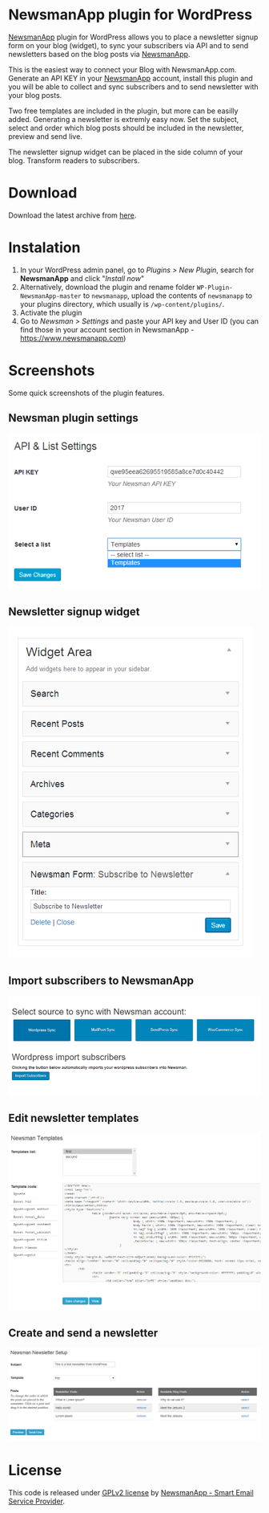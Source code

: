 # NewsmanApp plugin for WordPress
[NewsmanApp](https://www.newsmanapp.com) plugin for WordPress allows you to place a newsletter signup form on your blog (widget), to sync your subscribers via API and to send newsletters based on the blog posts via [NewsmanApp](https://www.newsmanapp.com).

This is the easiest way to connect your Blog with NewsmanApp.com. Generate an API KEY in your [NewsmanApp](https://www.newsmanapp.com) account, install this plugin and you will be able to collect and sync subscribers and to send newsletter with your blog posts. 

Two free templates are included in the plugin, but more can be easilly added. Generating a newsletter is extremly easy now. Set the subject, select and order which blog posts should be included in the newsletter, preview and send live.

The newsletter signup widget can be placed in the side column of your blog. Transform readers to subscribers.

# Download

Download the latest archive from [here](https://github.com/Newsman/WP-Plugin-NewsmanApp/archive/master.zip).

# Instalation

1. In your WordPress admin panel, go to *Plugins > New Plugin*, search for **NewsmanApp** and click "*Install now*"
1. Alternatively, download the plugin and rename folder `WP-Plugin-NewsmanApp-master` to `newsmanapp`, upload the contents of `newsmanapp` to your plugins directory, which usually is `/wp-content/plugins/`.
1. Activate the plugin
1. Go to *Newsman > Settings* and paste your API key and User ID (you can find those in your account section in NewsmanApp - https://www.newsmanapp.com)

# Screenshots
Some quick screenshots of the plugin features.
	
## Newsman plugin settings
![newsletter plugin settings](https://raw.githubusercontent.com/Newsman/WP-Plugin-NewsmanApp/master/assets/wp_newsman_settings.png)

## Newsletter signup widget
![newsletter signup widget](https://raw.githubusercontent.com/Newsman/WP-Plugin-NewsmanApp/master/assets/wp_newsman_widget.png)

## Import subscribers to NewsmanApp
![newsletter import subscribers](https://raw.githubusercontent.com/Newsman/WP-Plugin-NewsmanApp/master/assets/wp_newsman_import_subscribers.png)

## Edit newsletter templates
![newsletter templates](https://raw.githubusercontent.com/Newsman/WP-Plugin-NewsmanApp/master/assets/wp_newsman_templates.png)

## Create and send a newsletter
![newsletter create from blog posts](https://raw.githubusercontent.com/Newsman/WP-Plugin-NewsmanApp/master/assets/wp_newsman_newsletter.png)

# License

This code is released under [GPLv2 license](https://github.com/Newsman/WP-Plugin-NewsmanApp/blob/master/LICENSE) by [NewsmanApp - Smart Email Service Provider](https://www.newsmanapp.com).
